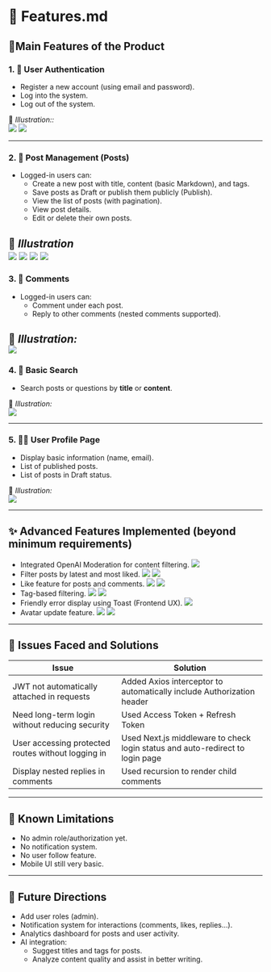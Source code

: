 # 📌 Features.md

## 🧩Main Features of the Product

### 1. 🔐 User Authentication
- Register a new account (using email and password).
- Log into the system.
- Log out of the system.

📸 *Illustration::*  
![](./screenshots/auth/register.png)
![](./screenshots/auth/login.png)

---

### 2. 📝 Post Management (Posts)
- Logged-in users can:
  - Create a new post with title, content (basic Markdown), and tags.
  - Save posts as Draft or publish them publicly (Publish).
  - View the list of posts (with pagination).
  - View post details.
  - Edit or delete their own posts.

📸 *Illustration*  
![](./screenshots/posts/create/create.png)
![](./screenshots/posts/list/latest.png)
![](./screenshots/posts/detail/detail.png)
![](./screenshots/posts/detail/edit.png)
---

### 3. 💬 Comments
- Logged-in users can:
  - Comment under each post.
  - Reply to other comments (nested comments supported).

📸 *Illustration:*  
![](./screenshots/posts/detail/comment,reply,like.png)
---

### 4. 🔎 Basic Search
- Search posts or questions by **title** or **content**.

📸 *Illustration:*  
![](./screenshots/posts/list/search.png)

---

### 5. 🙍‍♂️ User Profile Page
- Display basic information (name, email).
- List of published posts.
- List of posts in Draft status.

📸 *Illustration:*  
![](./screenshots/profile/profile.png)

---

## ✨ Advanced Features Implemented (beyond minimum requirements)

- Integrated OpenAI Moderation for content filtering.
![](./screenshots/errors/create%20post.png)
- Filter posts by latest and most liked.
![](./screenshots/posts/list/latest.png)
![](./screenshots/posts/list/most_liked.png)
- Like feature for posts and comments.
![](./screenshots/posts/list/most_liked.png)
![](./screenshots/posts/detail/comment,reply,like.png)
- Tag-based filtering.
![](./screenshots/tags/list.png)
![](./screenshots/tags/detail.png)
- Friendly error display using Toast (Frontend UX).
![](./screenshots/errors/comment.png)
- Avatar update feature.
![](./screenshots/profile/update_avatar.png)
![](./screenshots/profile/avatar_updated.png)

---

## 🧩 Issues Faced and Solutions

| Issue | Solution |
|--------|-----------|
| JWT not automatically attached in requests | Added Axios interceptor to automatically include Authorization header |
| Need long-term login without reducing security | Used Access Token + Refresh Token|
|User accessing protected routes without logging in | Used Next.js middleware to check login status and auto-redirect to login page |
| Display nested replies in comments | Used recursion to render child comments |

---

## 🛑 Known Limitations

- No admin role/authorization yet.
- No notification system.
- No user follow feature.
- Mobile UI still very basic.

---

## 🚀 Future Directions

- Add user roles (admin).
- Notification system for interactions (comments, likes, replies...).
- Analytics dashboard for posts and user activity.
- AI integration:
  - Suggest titles and tags for posts.
  - Analyze content quality and assist in better writing.
